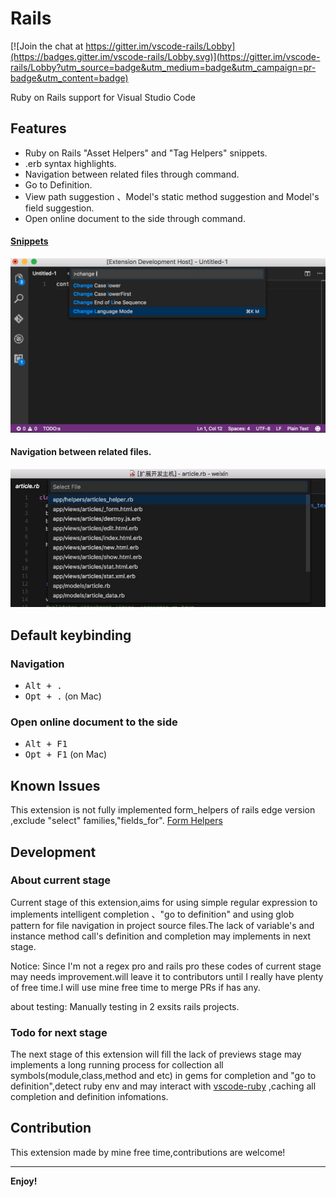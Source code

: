 # Rails

[![Join the chat at https://gitter.im/vscode-rails/Lobby](https://badges.gitter.im/vscode-rails/Lobby.svg)](https://gitter.im/vscode-rails/Lobby?utm_source=badge&utm_medium=badge&utm_campaign=pr-badge&utm_content=badge)

Ruby on Rails support for Visual Studio Code

## Features

- Ruby on Rails "Asset Helpers" and "Tag Helpers" snippets.
- .erb syntax highlights.
- Navigation between related files through command.
- Go to Definition.
- View path suggestion 、Model's static method suggestion and Model's field suggestion.
- Open online document to the side through command.

#### [Snippets](snippets)

![feature X](./images/vscode-rails.gif)

#### Navigation between related files.

![screenshot](./images/rails-nav.png)

## Default keybinding

### Navigation

- <kbd>Alt + .</kbd>
- <kbd>Opt + .</kbd> (on Mac)

### Open online document to the side

- <kbd>Alt + F1</kbd>
- <kbd>Opt + F1</kbd> (on Mac)

## Known Issues

This extension is not fully implemented form_helpers of rails edge version ,exclude "select" families,"fields_for".
[Form Helpers](http://edgeguides.rubyonrails.org/form_helpers.html)

## Development

### About current stage

Current stage of this extension,aims for using simple regular expression to implements intelligent completion 、"go to definition" and using glob pattern for file navigation in project source files.The lack of variable's and instance method call's definition and completion may implements in next stage.

Notice: Since I'm not a regex pro and rails pro these codes of current stage may needs improvement.will leave it to contributors until I really have plenty of free time.I will use mine free time to merge PRs if has any.

about testing: Manually testing in 2 exsits rails projects.

### Todo for next stage

The next stage of this extension will fill the lack of previews stage may implements a long running process for collection all symbols(module,class,method and etc) in gems for completion and "go to definition",detect ruby env and may interact with [vscode-ruby](https://github.com/rubyide/vscode-ruby) ,caching all completion and definition infomations.

## Contribution

This extension made by mine free time,contributions are welcome!

---

**Enjoy!**
